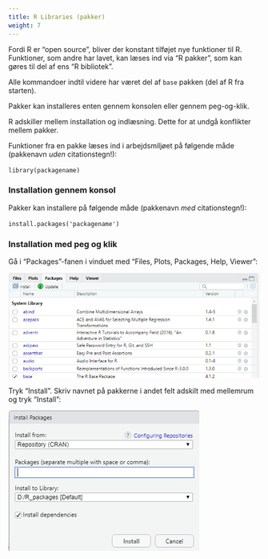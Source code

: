 ```yaml
---
title: R Libraries (pakker)
weight: 7
---
```

Fordi R er “open source”, bliver der konstant tilføjet nye funktioner
til R. Funktioner, som andre har lavet, kan læses ind via “R pakker”,
som kan gøres til del af ens “R bibliotek”.

Alle kommandoer indtil videre har været del af `base` pakken (del af R
fra starten).

Pakker kan installeres enten gennem konsolen eller gennem peg-og-klik.

R adskiller mellem installation og indlæsning. Dette for at undgå
konflikter mellem pakker.

Funktioner fra en pakke læses ind i arbejdsmiljøet på følgende måde
(pakkenavn *uden* citationstegn!):

`library(packagename)`

### Installation gennem konsol

Pakker kan installere på følgende måde (pakkenavn *med* citationstegn!):

`install.packages('packagename')`

### Installation med peg og klik

Gå i “Packages”-fanen i vinduet med “Files, Plots, Packages, Help,
Viewer”:

![pckwin](/pckwin.png)

Tryk “Install”. Skriv navnet på pakkerne i andet felt adskilt med
mellemrum og tryk “Install”:

![pckinst](/pckinst.png)
